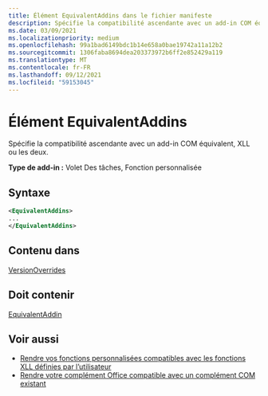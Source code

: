```yaml
---
title: Élément EquivalentAddins dans le fichier manifeste
description: Spécifie la compatibilité ascendante avec un add-in COM équivalent, XLL ou les deux.
ms.date: 03/09/2021
ms.localizationpriority: medium
ms.openlocfilehash: 99a1bad6149bdc1b14e658a0bae19742a11a12b2
ms.sourcegitcommit: 1306faba8694dea203373972b6ff2e852429a119
ms.translationtype: MT
ms.contentlocale: fr-FR
ms.lasthandoff: 09/12/2021
ms.locfileid: "59153045"
---
```

# <a name="equivalentaddins-element"></a>Élément EquivalentAddins

Spécifie la compatibilité ascendante avec un add-in COM équivalent, XLL ou les deux.

**Type de add-in :** Volet Des tâches, Fonction personnalisée

## <a name="syntax"></a>Syntaxe

```XML
<EquivalentAddins>
...  
</EquivalentAddins>  
```

## <a name="contained-in"></a>Contenu dans

[VersionOverrides](versionoverrides.md)

## <a name="must-contain"></a>Doit contenir

[EquivalentAddin](equivalentaddin.md)

## <a name="see-also"></a>Voir aussi

- [Rendre vos fonctions personnalisées compatibles avec les fonctions XLL définies par l’utilisateur](../../excel/make-custom-functions-compatible-with-xll-udf.md)
- [Rendre votre complément Office compatible avec un complément COM existant](../../develop/make-office-add-in-compatible-with-existing-com-add-in.md)